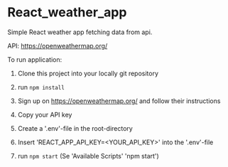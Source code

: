 # React_weather_app
Simple React weather app fetching data from api.

API: https://openweathermap.org/

To run application:

1. Clone this project into your locally git repository

2. run `npm install`

3. Sign up on https://openweathermap.org/ and follow their instructions

4. Copy your API key

5. Create a '.env'-file in the root-directory

6. Insert 'REACT_APP_API_KEY=<YOUR_API_KEY>' into the '.env'-file

7. run `npm start` (Se 'Available Scripts' 'npm start')

